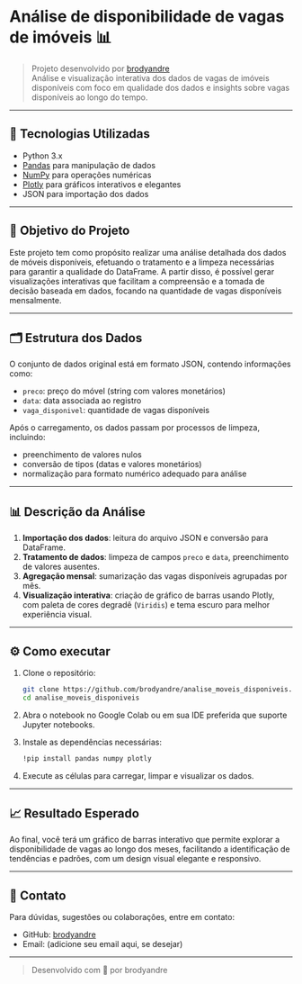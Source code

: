 
# Análise de disponibilidade de vagas de imóveis 📊

> Projeto desenvolvido por [brodyandre](https://github.com/brodyandre)  
> Análise e visualização interativa dos dados de vagas de imóveis disponíveis com foco em qualidade dos dados e insights sobre vagas disponíveis ao longo do tempo.

---

## 🚀 Tecnologias Utilizadas

- Python 3.x  
- [Pandas](https://pandas.pydata.org/) para manipulação de dados  
- [NumPy](https://numpy.org/) para operações numéricas  
- [Plotly](https://plotly.com/python/) para gráficos interativos e elegantes  
- JSON para importação dos dados  

---

## 🎯 Objetivo do Projeto

Este projeto tem como propósito realizar uma análise detalhada dos dados de móveis disponíveis, efetuando o tratamento e a limpeza necessárias para garantir a qualidade do DataFrame. A partir disso, é possível gerar visualizações interativas que facilitam a compreensão e a tomada de decisão baseada em dados, focando na quantidade de vagas disponíveis mensalmente.

---

## 🗂 Estrutura dos Dados

O conjunto de dados original está em formato JSON, contendo informações como:  

- `preco`: preço do móvel (string com valores monetários)  
- `data`: data associada ao registro  
- `vaga_disponivel`: quantidade de vagas disponíveis  

Após o carregamento, os dados passam por processos de limpeza, incluindo:  
- preenchimento de valores nulos  
- conversão de tipos (datas e valores monetários)  
- normalização para formato numérico adequado para análise  

---

## 📊 Descrição da Análise

1. **Importação dos dados**: leitura do arquivo JSON e conversão para DataFrame.  
2. **Tratamento de dados**: limpeza de campos `preco` e `data`, preenchimento de valores ausentes.  
3. **Agregação mensal**: sumarização das vagas disponíveis agrupadas por mês.  
4. **Visualização interativa**: criação de gráfico de barras usando Plotly, com paleta de cores degradê (`Viridis`) e tema escuro para melhor experiência visual.

---

## ⚙️ Como executar

1. Clone o repositório:  
   ```bash
   git clone https://github.com/brodyandre/analise_moveis_disponiveis.git
   cd analise_moveis_disponiveis
   ```

2. Abra o notebook no Google Colab ou em sua IDE preferida que suporte Jupyter notebooks.

3. Instale as dependências necessárias:  
   ```bash
   !pip install pandas numpy plotly
   ```

4. Execute as células para carregar, limpar e visualizar os dados.

---

## 📈 Resultado Esperado

Ao final, você terá um gráfico de barras interativo que permite explorar a disponibilidade de vagas ao longo dos meses, facilitando a identificação de tendências e padrões, com um design visual elegante e responsivo.

---

## 🤝 Contato

Para dúvidas, sugestões ou colaborações, entre em contato:  

- GitHub: [brodyandre](https://github.com/brodyandre)  
- Email: (adicione seu email aqui, se desejar)  

---

> Desenvolvido com 💙 por brodyandre
